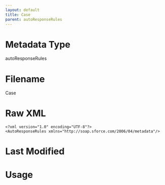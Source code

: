 ```yaml
---
layout: default
title: Case
parent: autoResponseRules
---
```

# Metadata Type
autoResponseRules


# Filename 
Case


# Raw XML
```
<?xml version="1.0" encoding="UTF-8"?>
<AutoResponseRules xmlns="http://soap.sforce.com/2006/04/metadata"/>
```


# Last Modified


# Usage
